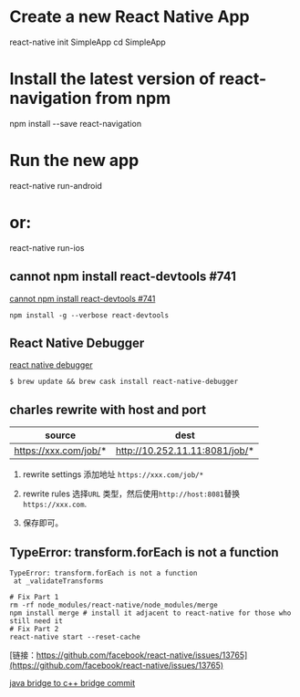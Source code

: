 # Create a new React Native App
react-native init SimpleApp
cd SimpleApp

# Install the latest version of react-navigation from npm
npm install --save react-navigation

# Run the new app
react-native run-android
# or:
react-native run-ios



## cannot npm install react-devtools #741

[cannot npm install react-devtools #741](https://github.com/facebook/react-devtools/issues/741)

```
npm install -g --verbose react-devtools

```

## React Native Debugger

[react native debugger](https://github.com/jhen0409/react-native-debugger)

```
$ brew update && brew cask install react-native-debugger

```

## charles rewrite with host and port


| source | dest |
|:---:|:---:|
| https://xxx.com/job/* | http://10.252.11.11:8081/job/* |


1. rewrite settings 添加地址 `https://xxx.com/job/*`

2. rewrite rules 选择`URL` 类型，然后使用`http://host:8081`替换`https://xxx.com`.

3. 保存即可。

## TypeError: transform.forEach is not a function

```
TypeError: transform.forEach is not a function     
 at _validateTransforms
```

```
# Fix Part 1
rm -rf node_modules/react-native/node_modules/merge
npm install merge # install it adjacent to react-native for those who still need it
# Fix Part 2
react-native start --reset-cache
```
  
 [链接：https://github.com/facebook/react-native/issues/13765](https://github.com/facebook/react-native/issues/13765)

 [java bridge to c++ bridge commit](https://github.com/facebook/react-native/commit/1a690d56748eb4b6bf3a8c525ea761d3e3c9aea6)